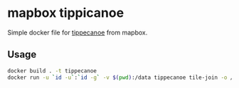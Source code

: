 # mapbox tippicanoe

Simple docker file for [tippecanoe](https://github.com/mapbox/tippecanoe) from mapbox.

## Usage

```bash
docker build . -t tippecanoe
docker run -u `id -u`:`id -g` -v $(pwd):/data tippecanoe tile-join -o /data/output.mbtiles /data/foo.mbtiles /data/bar.mbtiles
```